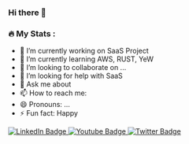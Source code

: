 ### Hi there 👋

### :fire: My Stats :

- 🔭 I’m currently working on SaaS Project
- 🌱 I’m currently learning AWS, RUST, YeW
- 👯 I’m looking to collaborate on ...
- 🤔 I’m looking for help with SaaS
- 💬 Ask me about 
- 📫 How to reach me: 
- 😄 Pronouns: ...
- ⚡ Fun fact: Happy


<div id="badges">
  <a href="your-linkedin-URL">
    <img src="https://img.shields.io/badge/LinkedIn-blue?style=for-the-badge&logo=linkedin&logoColor=white" alt="LinkedIn Badge"/>
  </a>
  <a href="your-youtube-URL">
    <img src="https://img.shields.io/badge/YouTube-red?style=for-the-badge&logo=youtube&logoColor=white" alt="Youtube Badge"/>
  </a>
  <a href="your-twitter-URL">
    <img src="https://img.shields.io/badge/Twitter-blue?style=for-the-badge&logo=twitter&logoColor=white" alt="Twitter Badge"/>
  </a>
</div>
